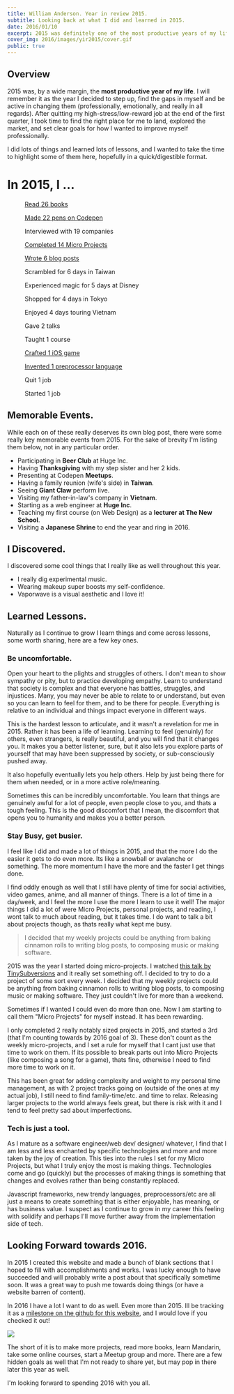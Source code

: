 ```yaml
---
title: William Anderson. Year in review 2015.
subtitle: Looking back at what I did and learned in 2015.
date: 2016/01/10
excerpt: 2015 was definitely one of the most productive years of my life. I learned a lot of lessons, switched jobs, and started teaching. Here are some facts and learnings.
cover_img: 2016/images/yir2015/cover.gif
public: true
---
```


## Overview

2015 was, by a wide margin, the **most productive year of my life**. I will remember it as the year I decided to step up, find the gaps in myself and be active in changing them (professionally, emotionally, and really in all regards). After quitting my high-stress/low-reward job at the end of the first quarter, I took time to find the right place for me to land, explored the market, and set clear goals for how I wanted to improve myself professionally.

I did lots of things and learned lots of lessons, and I wanted to take the time to highlight some of them here, hopefully in a quick/digestible format.

# In 2015, I ...

<section class="numerical-facts">
  <a href="https://www.goodreads.com/user_challenges/2680536" target="\_blank" class="numerical-fact--link">
    <figure class="numerical-fact__wrap">
      <span class="numerical-fact__content">Read</span>
      <span class="numerical-fact__content--large">26</span>
      <span class="numerical-fact__content">books</span>
    </figure>
  </a>
  <a href="http://codepen.io/collection/AEPaQE/" target="\_blank" class="numerical-fact--link">
    <figure class="numerical-fact__wrap">
      <span class="numerical-fact__content">Made</span>
      <span class="numerical-fact__content--large">22</span>
      <span class="numerical-fact__content">pens on Codepen</span>
    </figure>
  </a>
  <figure class="numerical-fact">
    <div class="numerical-fact__wrap">
      <span class="numerical-fact__content">Interviewed with</span>
      <span class="numerical-fact__content--large">19</span>
      <span class="numerical-fact__content">companies</span>
    </div>
  </figure>
  <a href="http://williamanderson.io/weeklies.html" target="\_blank" class="numerical-fact--link">
    <figure class="numerical-fact__wrap">
      <span class="numerical-fact__content">Completed</span>
      <span class="numerical-fact__content--large">14</span>
      <span class="numerical-fact__content">Micro Projects</span>
    </figure>
  </a>
  <a href="http://williamanderson.io/blog.html" target="\_blank" class="numerical-fact--link">
    <figure class="numerical-fact__wrap">
      <span class="numerical-fact__content">Wrote</span>
      <span class="numerical-fact__content--large">6</span>
      <span class="numerical-fact__content">blog posts</span>
    </figure>
  </a>
  <figure class="numerical-fact">
    <div class="numerical-fact__wrap">
      <span class="numerical-fact__content">Scrambled for</span>
      <span class="numerical-fact__content--large">6</span>
      <span class="numerical-fact__content">days in Taiwan</span>
    </div>
  </figure>
  <figure class="numerical-fact">
    <div class="numerical-fact__wrap">
      <span class="numerical-fact__content">Experienced magic for</span>
      <span class="numerical-fact__content--large">5</span>
      <span class="numerical-fact__content">days at Disney</span>
    </div>
  </figure>
  <figure class="numerical-fact">
    <div class="numerical-fact__wrap">
      <span class="numerical-fact__content">Shopped for</span>
      <span class="numerical-fact__content--large">4</span>
      <span class="numerical-fact__content">days in Tokyo</span>
    </div>
  </figure>
  <figure class="numerical-fact">
    <div class="numerical-fact__wrap">
      <span class="numerical-fact__content">Enjoyed</span>
      <span class="numerical-fact__content--large">4</span>
      <span class="numerical-fact__content">days touring Vietnam</span>
    </div>
  </figure>
  <figure class="numerical-fact">
    <div class="numerical-fact__wrap">
      <span class="numerical-fact__content">Gave</span>
      <span class="numerical-fact__content--large">2</span>
      <span class="numerical-fact__content">talks</span>
    </div>
  </figure>
  <figure class="numerical-fact">
    <div class="numerical-fact__wrap">
      <span class="numerical-fact__content">Taught</span>
      <span class="numerical-fact__content--large">1</span>
      <span class="numerical-fact__content">course</span>
    </div>
  </figure>
  <a href="https://itunes.apple.com/us/app/bat-cannon/id1044096597?mt=8" target="\_blank" class="numerical-fact--link">
    <figure class="numerical-fact__wrap">
      <span class="numerical-fact__content">Crafted</span>
      <span class="numerical-fact__content--large">1</span>
      <span class="numerical-fact__content">iOS game</span>
    </figure>
  </a>
  <a href="http://william-index.github.io/placemat/index.html" target="\_blank" class="numerical-fact--link">
    <figure class="numerical-fact__wrap">
      <span class="numerical-fact__content">Invented</span>
      <span class="numerical-fact__content--large">1</span>
      <span class="numerical-fact__content">preprocessor language</span>
    </figure>
  </a>
  <figure class="numerical-fact">
    <div class="numerical-fact__wrap">
      <span class="numerical-fact__content">Quit</span>
      <span class="numerical-fact__content--large">1</span>
      <span class="numerical-fact__content">job</span>
    </div>
  </figure>
  <figure class="numerical-fact">
    <div class="numerical-fact__wrap">
      <span class="numerical-fact__content">Started</span>
      <span class="numerical-fact__content--large">1</span>
      <span class="numerical-fact__content">job</span>
    </div>
  </figure>
</section>

## Memorable Events.
While each on of these really deserves its own blog post, there were some really key memorable events from 2015. For the sake of brevity I'm listing them below, not in any particular order.

- Participating in **Beer Club** at Huge Inc.
- Having **Thanksgiving** with my step sister and her 2 kids.
- Presenting at Codepen **Meetups**.
- Having a family reunion (wife's side) in **Taiwan**.
- Seeing **Giant Claw** perform live.
- Visiting my father-in-law's company in **Vietnam**.
- Starting as a web engineer at **Huge Inc**.
- Teaching my first course (on Web Design) as a **lecturer at The New School**.
- Visiting a **Japanese Shrine** to end the year and ring in 2016.

## I Discovered.
I discovered some cool things that I really like as well throughout this year.

- I really dig experimental music.
- Wearing makeup super boosts my self-confidence.
- Vaporwave is a visual aesthetic and I love it!

## Learned Lessons.
Naturally as I continue to grow I learn things and come across lessons, some worth sharing, here are a few key ones.

### Be uncomfortable.
Open your heart to the plights and struggles of others. I don't mean to show sympathy or pity, but to practice developing empathy. Learn to understand that society is complex and that everyone has battles, struggles, and injustices. Many, you may never be able to relate to or understand, but even so you can learn to feel for them, and to be there for people. Everything is relative to an individual and things impact everyone in different ways.

This is the hardest lesson to articulate, and it wasn't a revelation for me in 2015. Rather it has been a life of learning. Learning to feel (genuinly) for others, even strangers, is really beautiful, and you will find that it changes you. It makes you a better listener, sure, but it also lets you explore parts of yourself that may have been suppressed by society, or sub-consciously pushed away.

It also hopefully eventually lets you help others. Help by just being there for them when needed, or in a more active role/meaning.

Sometimes this can be incredibly uncomfortable. You learn that things are genuinely awful for a lot of people, even people close to you, and thats a tough feeling. This is the good discomfort that I mean, the discomfort that opens you to humanity and makes you a better person.

### Stay Busy, get busier.

I feel like I did and made a lot of things in 2015, and that the more I do the easier it gets to do even more. Its like a snowball or avalanche or something. The more momentum I have the more and the faster I get things done.

I find oddly enough as well that I still have plenty of time for social activities, video games, anime, and all manner of things. There is a lot of time in a day/week, and I feel the more I use the more I learn to use it well! The major things I did a lot of were Micro Projects, personal projects, and reading, I wont talk to much about reading, but it takes time. I do want to talk a bit about projects though, as thats really what kept me busy.

> I decided that my weekly projects could be anything from baking cinnamon rolls to writing blog posts, to composing music or making software.

2015 was the year I started doing micro-projects. I watched <a href="https://www.youtube.com/watch?v=l_F9jxsfGCw" target="\_blank">this talk by TinySubversions</a> and it really set something off. I decided to try to do a project of some sort every week. I decided that my weekly projects could be anything from baking cinnamon rolls to writing blog posts, to composing music or making software. They just couldn't live for more than a weekend.

Sometimes if I wanted I could even do more than one. Now I am starting to call them "Micro Projects" for myself instead. It has been rewarding.

I only completed 2 really notably sized projects in 2015, and started a 3rd (that I'm counting towards by 2016 goal of 3). These don't count as the weekly micro-projects, and I set a rule for myself that I cant just use that time to work on them. If its possible to break parts out into Micro Projects (like composing a song for a game), thats fine, otherwise I need to find more time to work on it.

This has been great for adding complexity and weight to my personal time management, as with 2 project tracks going on (outside of the ones at my actual job), I still need to find family-time/etc. and time to relax. Releasing larger projects to the world always feels great, but there is risk with it and I tend to feel pretty sad about imperfections.

### Tech is just a tool.

As I mature as a software engineer/web dev/ designer/ whatever, I find that I am less and less enchanted by specific technologies and more and more taken by the joy of creation. This ties into the rules I set for my Micro Projects, but what I truly enjoy the most is making things. Technologies come and go (quickly) but the processes of making things is something that changes and evolves rather than being constantly replaced.

Javascript frameworks, new trendy languages, preprocessors/etc are all just a means to create something that is either enjoyable, has meaning, or has business value. I suspect as I continue to grow in my career this feeling with solidify and perhaps I'll move further away from the implementation side of tech.

## Looking Forward towards 2016.
In 2015 I created this website and made a bunch of blank sections that I hoped to fill with accomplishments and works. I was lucky enough to have succeeded and will probably write a post about that specifically sometime soon. It was a great way to push me towards doing things (or have a website barren of content).

In 2016 I have a lot I want to do as well. Even more than 2015. Ill be tracking it as a <a href='https://github.com/william-index/thewilliamanderson_com/milestones/2016' target='\_blank'>milestone on the github for this website</a>, and I would love if you checked it out!

<img src="/blog/2016/images/yir2015/milestone2016.png" />

The short of it is to make more projects, read more books, learn Mandarin, take some online courses, start a Meetup group and more. There are a few hidden goals as well that I'm not ready to share yet, but may pop in there later this year as well.

I'm looking forward to spending 2016 with you all.
